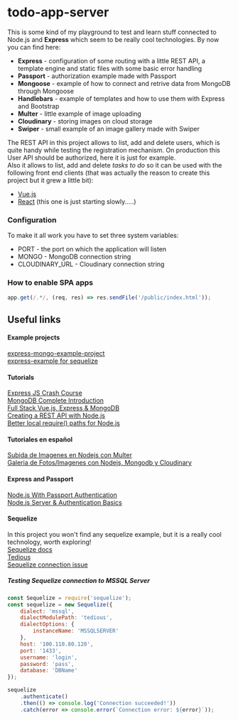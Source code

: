 # todo-app-server
This is some kind of my playground to test and learn stuff connected to Node.js and **Express** which seem to be really cool technologies. By now you can find here:
* **Express** - configuration of some routing with a little REST API, a template engine and static files with some basic error handling
* **Passport** - authorization example made with Passport
* **Mongoose** - example of how to connect and retrive data from MongoDB through Mongoose
* **Handlebars** - example of templates and how to use them with Express and Bootstrap
* **Multer** - little example of image uploading
* **Cloudinary** - storing images on cloud storage
* **Swiper** - small example of an image gallery made with Swiper

The REST API in this project allows to list, add and delete users, which is quite handy while testing the registration mechanism. On production this User API should be authorized, here it is just for example.<br />
Also it allows to list, add and delete *tasks to do* so it can be used with the following front end clients (that was actually the reason to create this project but it grew a little bit):
* [Vue.js](https://github.com/abik11/todo-app-vue)
* [React](https://github.com/abik11/todo-app-react) (this one is just starting slowly.....) 

### Configuration
To make it all work you have to set three system variables:
* PORT - the port on which the application will listen
* MONGO - MongoDB connection string
* CLOUDINARY_URL - Cloudinary connection string

### How to enable SPA apps 
```javascript
app.get(/.*/, (req, res) => res.sendFile('/public/index.html'));
```

## Useful links

#### Example projects
[express-mongo-example-project](https://github.com/FortechRomania/express-mongo-example-project)<br />
[express-example for sequelize](https://github.com/sequelize/express-example)<br />

#### Tutorials
[Express JS Crash Course](https://www.youtube.com/watch?v=L72fhGm1tfE)<br />
[MongoDB Complete Introduction](https://www.youtube.com/watch?v=VELru-FCWDM)<br />
[Full Stack Vue.js, Express & MongoDB](https://www.youtube.com/watch?v=j55fHUJqtyw&list=PLillGF-RfqbYSx-Ab1xWVanGKtowTsnNm)<br />
[Creating a REST API with Node.js](https://www.youtube.com/watch?v=0oXYLzuucwE&list=PL55RiY5tL51q4D-B63KBnygU6opNPFk_q)<br />
[Better local require() paths for Node.js](https://gist.github.com/branneman/8048520)<br />

#### Tutoriales en español
[Subida de Imagenes en Nodejs con Multer](https://www.youtube.com/watch?v=AbJ-y2vZgBs)<br />
[Galeria de Fotos/Imagenes con Nodejs, Mongodb y Cloudinary](https://youtu.be/jP2DNQyOE90) <br />

#### Express and Passport
[Node.js With Passport Authentication](https://www.youtube.com/watch?v=6FOq4cUdH8k)<br />
[Node.js Server & Authentication Basics](https://medium.com/@evangow/server-authentication-basics-express-sessions-passport-and-curl-359b7456003d)<br />

#### Sequelize
In this project you won't find any sequelize example, but it is a really cool technology, worth exploring!
<br />
[Sequelize docs](http://docs.sequelizejs.com/)<br />
[Tedious](https://github.com/tediousjs/tedious)<br />
[Sequelize connection issue](https://github.com/sequelize/sequelize/issues/10556)<br />

##### Testing Sequelize connection to MSSQL Server
```javascript
const Sequelize = require('sequelize');
const sequelize = new Sequelize({
    dialect: 'mssql',
    dialectModulePath: 'tedious',
    dialectOptions: {
        instanceName: 'MSSQLSERVER'
    },
    host: '100.110.80.120',
    port: '1433',
    username: 'login',
    password: 'pass',
    database: 'DBName'
});

sequelize
    .authenticate()
    .then(() => console.log('Connection succeeded!'))
    .catch(error => console.error(`Connection error: ${error}`));
```
